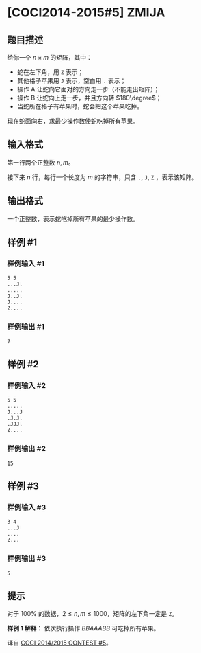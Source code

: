 # [COCI2014-2015#5] ZMIJA

## 题目描述

给你一个 $n\times m$ 的矩阵，其中：

- 蛇在左下角，用 `Z` 表示；
- 其他格子苹果用 `J` 表示，空白用 `.` 表示；
- 操作 A 让蛇向它面对的方向走一步（不能走出矩阵）；
- 操作 B 让蛇向上走一步，并且方向转 $180\degree$；
- 当蛇所在格子有苹果时，蛇会把这个苹果吃掉。

现在蛇面向右，求最少操作数使蛇吃掉所有苹果。

## 输入格式

第一行两个正整数 $n,m$。

接下来 $n$ 行，每行一个长度为 $m$ 的字符串，只含 `.`, `J`, `Z` ，表示该矩阵。

## 输出格式

一个正整数，表示蛇吃掉所有苹果的最少操作数。

## 样例 #1

### 样例输入 #1
```
5 5
...J.
.....
J..J.
J....
Z....
```

### 样例输出 #1

```
7
```

## 样例 #2

### 样例输入 #2
```
5 5
.....
J...J
.J.J.
.JJJ.
Z....
```

### 样例输出 #2

```
15
```

## 样例 #3

### 样例输入 #3
```
3 4
...J
....
Z...
```

### 样例输出 #3

```
5
```

## 提示

对于 $100\%$ 的数据，$2 \leq n,m \leq 1000$，矩阵的左下角一定是 `Z`。

**样例 1 解释：** 依次执行操作 $BBAAABB$ 可吃掉所有苹果。

译自 [COCI 2014/2015 CONTEST #5](https://hsin.hr/coci/archive/2014_2015/contest5_tasks.pdf)。
